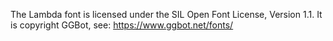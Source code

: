 The Lambda font is licensed under the SIL Open Font License, Version 1.1.
It is copyright GGBot, see: https://www.ggbot.net/fonts/